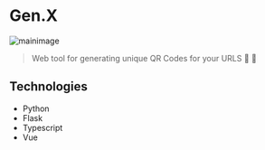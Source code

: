 # Gen.X

![mainimage](https://raw.githubusercontent.com/MartinsOnuoha/VueQR/master/client/public/img/1.png)
> Web tool for generating unique QR Codes for your URLS 🔗 🚀

## Technologies

- Python
- Flask
- Typescript
- Vue
